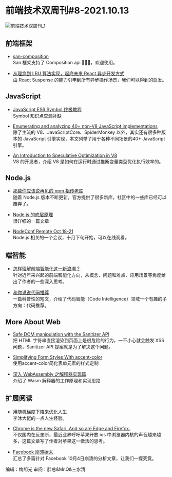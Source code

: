 # 前端技术双周刊#8-2021.10.13

![前端技术双周刊_1](https://user-images.githubusercontent.com/9262426/137092266-075e8262-fff9-4829-aaa0-f0d7b71bbcc9.png)

## 前端框架

- [san-composition](https://github.com/baidu/san-composition)
<br>San 框架支持了 Composition api 🍻🍻🍻，欢迎使用。

- [从理念到 LRU 算法实现，起底未来 React 异步开发方式](https://zhuanlan.zhihu.com/p/420486501)
<br>由 React Suspense 的能力引申到所有异步操作场景，我们可以得到的启发。

## JavaScript

- [JavaScript ES6 Symbol 终极教程](https://zhuanlan.zhihu.com/p/419876620)
<br>Symbol 知识点查漏补缺

- [Enumerating and analyzing 40+ non-V8 JavaScript implementations](https://notes.eatonphil.com/javascript-implementations.html)
<br>除了主流的 V8、JavaScriptCore、SpiderMonkey 以外，其实还有很多种版本的 JavaScript 引擎实现，本文列举了用于各种不同场景的40+ JavaScript 引擎。

- [An Introduction to Speculative Optimization in V8](https://ponyfoo.com/articles/an-introduction-to-speculative-optimization-in-v8)
<br>V8 的开发者，介绍 V8 是如何在运行时通过推断变量类型优化执行效率的。

## Node.js

- [那些你应该说再见的 npm 祖传老库](https://mp.weixin.qq.com/s/1KRUysvbYo69qf2UPRC7Og)
<br>随着 Node.js 版本不断更新，官方提供了很多新库，社区中的一些库已经可以废弃了。

- [Node.js 的底层原理](https://zhuanlan.zhihu.com/p/375276722)
<br>很详细的一篇文章

- [NodeConf Remote Oct 18-21](https://www.nodeconfremote.com/)
<br>Node.js 相关的一个会议，十月下旬开始，可以在线观看。

## 端智能

- [怎样理解前端智能化这一新浪潮？](https://mp.weixin.qq.com/s/xGaNNV_CHzKb3r4B9sWtVA)
<br>针对近年来兴起的前端智能化方向，从概念、问题和难点、应用场景等角度给出了作者的一些深入思考。

- [和你说说代码推荐](https://mp.weixin.qq.com/s/ZY4cj0UvJvPUVogf-0uzWw)
<br>一篇科普性的短文，介绍了代码智能（Code Intelligence）领域一个有趣的子方向：代码推荐。

## More About Web

- [Safe DOM manipulation with the Sanitizer API](https://web.dev/sanitizer/)
<br>把 HTML 字符串直接渲染到页面上是很危险的行为，一不小心就会触发 XSS 问题，Sanitizer API 提案就是为了解决这个问题。

- [Simplifying Form Styles With accent-color](https://www.smashingmagazine.com/2021/09/simplifying-form-styles-accent-color/)
<br>使用accent-color简化表单元素的样式定制

- [深入 WebAssembly 之解释器实现篇](https://mp.weixin.qq.com/s/hktDuC1nky06tAaAi-mwMA)
<br>介绍了 Wasm 解释器的工作原理和实现思路

## 扩展阅读

- [用随机梯度下降来优化人生](https://zhuanlan.zhihu.com/p/414009313)
<br>李沐大佬的一点人生经验。

- [Chrome is the new Safari. And so are Edge and Firefox.](https://nielsleenheer.com/articles/2021/chrome-is-the-new-safari-and-so-are-edge-and-firefox/)
<br>不仅国内在反垄断，最近业界呼吁苹果开放 ios 中浏览器内核的声音越来越多，这篇文章写了作者对苹果这一做法的思考。

- [Facebook 崩溃始末](https://zhuanlan.zhihu.com/p/417401983)
<br>汇总了多篇针对 Facebook 10月4日崩溃的分析文章，让我们一探究竟。

编辑：梅旭光 审阅：胖总&Mr.Q&三水清
